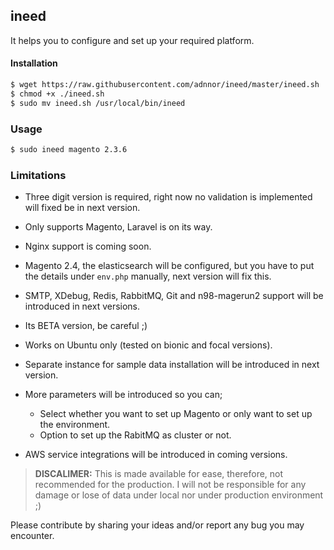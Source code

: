 ## ineed 

It helps you to configure and set up your required platform.

#### Installation
```bash
$ wget https://raw.githubusercontent.com/adnnor/ineed/master/ineed.sh
$ chmod +x ./ineed.sh
$ sudo mv ineed.sh /usr/local/bin/ineed
```

### Usage
```bash
$ sudo ineed magento 2.3.6
```

### Limitations

* Three digit version is required, right now no validation is implemented will fixed be in next version.
* Only supports Magento, Laravel is on its way.
* Nginx support is coming soon.
* Magento 2.4, the elasticsearch will be configured, but you have to put the details under `env.php` manually, next version will fix this. 
* SMTP, XDebug, Redis, RabbitMQ, Git and n98-magerun2 support will be introduced in next versions.
* Its BETA version, be careful ;)
* Works on Ubuntu only (tested on bionic and focal versions).
* Separate instance for sample data installation will be introduced in next version.
* More parameters will be introduced so you can;
    * Select whether you want to set up Magento or only want to set up the environment.
    * Option to set up the RabitMQ as cluster or not.
    
* AWS service integrations will be introduced in coming versions.

> **DISCALIMER:** This is made available for ease, therefore, not recommended for the production. I will not be responsible for any damage or lose of data under local nor under production environment ;)

Please contribute by sharing your ideas and/or report any bug you may encounter.